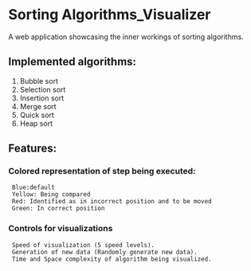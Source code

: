 # Sorting Algorithms_Visualizer

A web application showcasing the inner workings of sorting algorithms.

## Implemented algorithms:
1) Bubble sort
2) Selection sort
3) Insertion sort
4) Merge sort
5) Quick sort
6) Heap sort

## Features:
### Colored representation of step being executed:
     Blue:default  
     Yellow: Being compared
     Red: Identified as in incorrect position and to be moved
     Green: In correct position
### Controls for visualizations
     Speed of visualization (5 speed levels).
     Generation of new data (Randomly generate new data).
     Time and Space complexity of algorithm being visualized.

